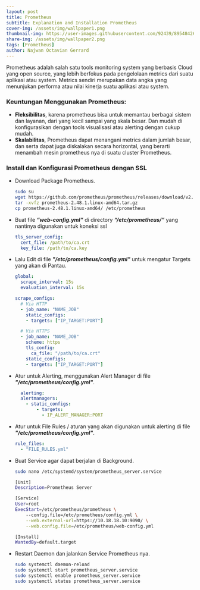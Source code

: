 ```yaml
---
layout: post
title: Prometheus
subtitle: Explanation and Installation Prometheus
cover-img: /assets/img/wallpaper1.png
thumbnail-img: https://user-images.githubusercontent.com/92439/89548426-51fb0f00-d807-11ea-890f-afb3f9d8110a.png
share-img: /assets/img/wallpaper2.png
tags: [Prometheus]
author: Najwan Octavian Gerrard
---
```


Prometheus adalah salah satu tools monitoring system yang berbasis Cloud yang open source, yang lebih berfokus pada pengelolaan metrics dari suatu aplikasi atau system. Metrics sendiri merupakan data angka yang menunjukan performa atau nilai kinerja suatu aplikasi atau system.

### Keuntungan Menggunakan Prometheus:
- **Fleksibilitas**, karena prometheus bisa untuk memantau berbagai sistem dan layanan, dari yang kecil sampai yang skala besar. Dan mudah di konfigurasikan dengan tools visualisasi atau alerting dengan cukup mudah.
- **Skalabilitas**, Prometheus dapat menangani metrics dalam jumlah besar, dan serta dapat juga diskalakan secara horizontal, yang berarti menambah mesin prometheus nya di suatu cluster Prometheus.


### Install dan Konfigurasi Prometheus dengan SSL
  - Download Package Prometheus.
    ```bash
    sudo su
    wget https://github.com/prometheus/prometheus/releases/download/v2.48.1/prometheus-2.48.1.linux-amd64.tar.gz
    tar -xvfz prometheus-2.48.1.linux-amd64.tar.gz
    cp prometheus-2.48.1.linux-amd64/ /etc/prometheus
    ```
    
  - Buat file **_“web-config.yml”_** di directory **_“/etc/prometheus/”_**  yang nantinya digunakan untuk koneksi ssl
    ```yaml
    tls_server_config:
      cert_file: /path/to/ca.crt
      key_file: /path/to/ca.key
    ```
    
  - Lalu Edit di file **_"/etc/prometheus/config.yml"_** untuk mengatur Targets yang akan di Pantau.
    ```yaml
    global:
      scrape_interval: 15s
      evaluation_interval: 15s
    
    scrape_configs:
      # Via HTTP
      - job_name: "NAME_JOB"
        static_configs:
        - targets: ["IP_TARGET:PORT"]

      # Via HTTPS
      - job_name: "NAME_JOB"
        scheme: https
        tls_config:
          ca_file: "/path/to/ca.crt"
        static_configs:
        - targets: ["IP_TARGET:PORT"]
    ```
    
  - Atur untuk Alerting, menggunakan Alert Manager di file **_"/etc/prometheus/config.yml"_**.
    ```yaml
      alerting:
      alertmanagers:
        - static_configs:
            - targets:
              - IP_ALERT_MANAGER:PORT
    ```
  - Atur untuk File Rules / aturan yang akan digunakan untuk alerting di file **_"/etc/prometheus/config.yml"_**.
    ```yaml
    rule_files:
      - "FILE_RULES.yml"
    ```
  - Buat Service agar dapat berjalan di Background.
    ```bash
    sudo nano /etc/systemd/system/prometheus_server.service
    ```
    ```bash
    [Unit]
    Description=Prometheus Server

    [Service]
    User=root
    ExecStart=/etc/prometheus/prometheus \
        --config.file=/etc/prometheus/config.yml \
        --web.external-url=https://10.18.18.10:9090/ \
        --web.config.file=/etc/prometheus/web-config.yml

    [Install]
    WantedBy=default.target
    ```
    
  - Restart Daemon dan jalankan Service Prometheus nya.
    ```bash
    sudo systemctl daemon-reload
    sudo systemctl start prometheus_server.service
    sudo systemctl enable prometheus_server.service
    sudo systemctl status prometheus_server.service
    ```
    
